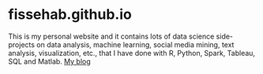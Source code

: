 # fissehab.github.io
This is my personal website and it contains lots of data science side-projects
on data analysis, machine learning, social media mining, text analysis, visualization, etc.,
that I have done with R, Python, Spark, Tableau, SQL and Matlab.
[My blog](http://datascience-enthusiast.com/index.html)
